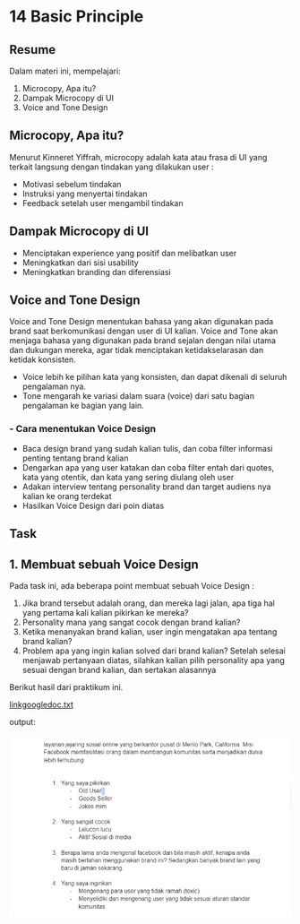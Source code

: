 # 14 Basic Principle

## Resume
Dalam materi ini, mempelajari:
1. Microcopy, Apa itu?
2. Dampak Microcopy di UI
3. Voice and Tone Design

## Microcopy, Apa itu?
Menurut Kinneret Yiffrah, microcopy adalah kata atau frasa di UI yang terkait langsung dengan tindakan yang dilakukan user :
- Motivasi sebelum tindakan
- Instruksi yang menyertai tindakan
- Feedback setelah user mengambil tindakan

## Dampak Microcopy di UI
- Menciptakan experience yang positif dan melibatkan user
- Meningkatkan dari sisi usability
- Meningkatkan branding dan diferensiasi

## Voice and Tone Design
Voice and Tone Design menentukan bahasa yang akan digunakan pada brand saat berkomunikasi dengan user di UI kalian. Voice and Tone akan menjaga bahasa yang digunakan 
pada brand sejalan dengan nilai utama dan dukungan mereka, agar tidak menciptakan ketidakselarasan dan ketidak konsisten.

- Voice lebih ke pilihan kata yang konsisten, dan dapat dikenali di seluruh pengalaman nya.
- Tone mengarah ke variasi dalam suara (voice) dari satu bagian pengalaman ke bagian yang lain.

### - Cara menentukan Voice Design

- Baca design brand yang sudah kalian tulis, dan coba filter informasi penting tentang brand kalian
- Dengarkan apa yang user katakan dan coba filter entah dari quotes, kata yang otentik, dan kata yang sering diulang oleh user
- Adakan interview tentang personality brand dan target audiens nya kalian ke orang terdekat
- Hasilkan Voice Design dari poin diatas



## Task
## 1. Membuat sebuah Voice Design
Pada task ini, ada beberapa point membuat sebuah Voice Design :
1. Jika brand tersebut adalah orang, dan mereka lagi jalan, apa tiga hal yang pertama kali kalian pikirkan ke mereka?
2. Personality mana yang sangat cocok dengan brand kalian?
3. Ketika menanyakan brand kalian, user ingin mengatakan apa tentang brand kalian?
4. Problem apa yang ingin kalian solved dari brand kalian?
Setelah selesai menjawab pertanyaan diatas, silahkan kalian pilih personality apa yang sesuai dengan brand kalian, dan sertakan alasannya


Berikut hasil dari praktikum ini.

[linkgoogledoc.txt](./praktikum/linkgoogledoc.txt)

output:

![ss](./screenshots/ss.jpg)




